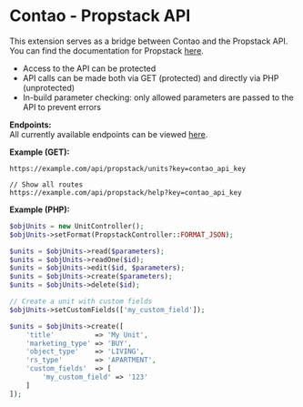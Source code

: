# Contao - Propstack API
This extension serves as a bridge between Contao and the Propstack API. You can find the documentation for Propstack [here](https://docs.propstack.de/).

- Access to the API can be protected
- API calls can be made both via GET (protected) and directly via PHP (unprotected)
- In-build parameter checking: only allowed parameters are passed to the API to prevent errors

**Endpoints:**\
All currently available endpoints can be viewed [here](https://github.com/oveleon/contao-propstack-api-bundle/tree/main/src/Controller).

**Example (GET):**
```
https://example.com/api/propstack/units?key=contao_api_key

// Show all routes
https://example.com/api/propstack/help?key=contao_api_key
```

**Example (PHP):**
```php
$objUnits = new UnitController();
$objUnits->setFormat(PropstackController::FORMAT_JSON);

$units = $objUnits->read($parameters);
$units = $objUnits->readOne($id);
$units = $objUnits->edit($id, $parameters);
$units = $objUnits->create($parameters);
$units = $objUnits->delete($id);

// Create a unit with custom fields
$objUnits->setCustomFields(['my_custom_field']);

$units = $objUnits->create([
    'title'          => 'My Unit',
    'marketing_type' => 'BUY',      
    'object_type'    => 'LIVING',
    'rs_type'        => 'APARTMENT',
    'custom_fields'  => [
        'my_custom_field' => '123'
    ]
]);
```

